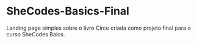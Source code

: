 # SheCodes-Basics-Final
Landing page simples sobre o livro Circe criada como projeto final para o curso SheCodes Baics. 
